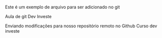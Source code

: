 Este é um exemplo de arquivo para ser adicionado no git

Aula de git Dev Investe

Enviando modificações para nosso repositório remoto no Github
Curso dev investe
